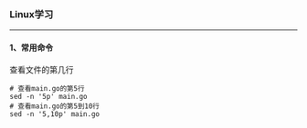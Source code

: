 ### Linux学习

------

#### 1、常用命令

查看文件的第几行

```shell
# 查看main.go的第5行
sed -n '5p' main.go 
# 查看main.go的第5到10行
sed -n '5,10p' main.go
```

